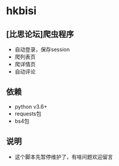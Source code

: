 # hkbisi
## [比思论坛]爬虫程序
- 自动登录，保存session
- 爬列表页
- 爬详情页
- 自动评论

## 依赖
- python v3.6+
- requests包
- bs4包

## 说明
- 这个脚本先暂停维护了，有啥问题欢迎留言
